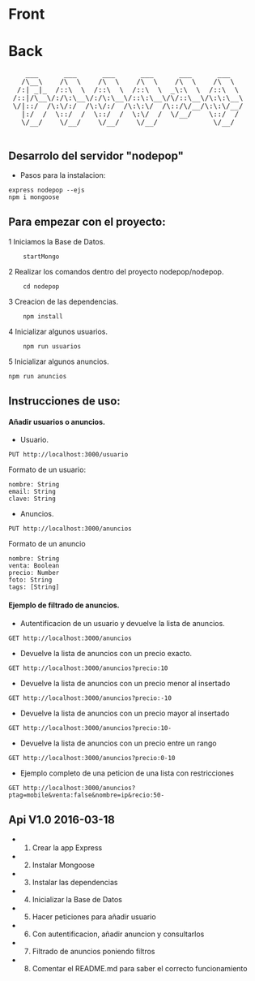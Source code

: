 # Front

# Back
<pre>
    ___      ___      ___      ___      ___      ___   
   /\__\    /\  \    /\  \    /\  \    /\  \    /\  \  
  /:| _|_  /::\  \  /::\  \  /::\  \  _\:\  \  /::\  \ 
 /::|/\__\/:/\:\__\/:/\:\__\/::\:\__\/\/::\__\/\:\:\__\
 \/|::/  /\:\/:/  /\:\/:/  /\:\:\/  /\::/\/__/\:\:\/__/
   |:/  /  \::/  /  \::/  /  \:\/  /  \/__/    \::/  / 
   \/__/    \/__/    \/__/    \/__/             \/__/  

</pre>

## Desarrolo del servidor "nodepop"

 * Pasos para la instalacion:
```	
express nodepop --ejs
npm i mongoose
```

## Para empezar con el proyecto:

 1 Iniciamos la Base de Datos.
```
	startMongo
```

  2 Realizar los comandos dentro del proyecto nodepop/nodepop.
```
	cd nodepop
```

  3 Creacion de las dependencias.
```
	npm install
```

  4 Inicializar algunos usuarios.
```
	npm run usuarios
```

   5 Inicializar algunos anuncios.
```
npm run anuncios
```



## Instrucciones de uso:

#### Añadir usuarios o anuncios.

 * Usuario.
 ```
 PUT http://localhost:3000/usuario
 ```
 Formato de un usuario: 

	nombre: String
	email: String
	clave: String


 * Anuncios.
 ```
 PUT http://localhost:3000/anuncios
 ```
 Formato de un anuncio

	nombre: String
	venta: Boolean
	precio: Number
	foto: String
	tags: [String]



#### Ejemplo de filtrado de anuncios.

  * Autentificacion de un usuario y devuelve la lista de anuncios.
 ```
 GET http://localhost:3000/anuncios
 ```

  * Devuelve la lista de anuncios con un precio exacto.
 ```
 GET http://localhost:3000/anuncios?precio:10
 ```

  * Devuelve la lista de anuncios con un precio menor al insertado
 ```
 GET http://localhost:3000/anuncios?precio:-10
 ```

  * Devuelve la lista de anuncios con un precio mayor al insertado
 ```
 GET http://localhost:3000/anuncios?precio:10-
 ```

  * Devuelve la lista de anuncios con un precio entre un rango
 ```
 GET http://localhost:3000/anuncios?precio:0-10
 ```

  * Ejemplo completo de una peticion de una lista con restricciones
 ```
 GET http://localhost:3000/anuncios?ptag=mobile&venta:false&nombre=ip&recio:50-
 ```


## Api V1.0 2016-03-18

* 1. Crear la app Express 
* 2. Instalar Mongoose
* 3. Instalar las dependencias
* 4. Inicializar la Base de Datos
* 5. Hacer peticiones para añadir usuario 
* 6. Con autentificacion, añadir anuncion y consultarlos
* 7. Filtrado de anuncios poniendo filtros
* 8. Comentar el README.md para saber el correcto funcionamiento
